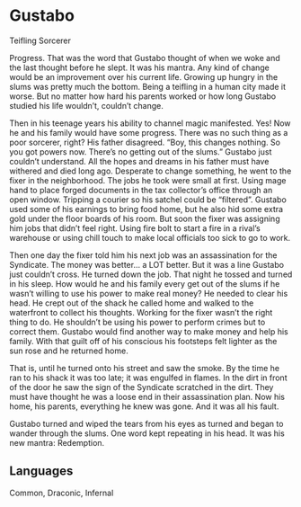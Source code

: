 # Gustabo

Teifling Sorcerer

Progress. That was the word that Gustabo thought of when we woke and the last thought before he slept. It was his mantra. Any kind of change would be an improvement over his current life. Growing up hungry in the slums was pretty much the bottom. Being a teifling in a human city made it worse. But no matter how hard his parents worked or how long Gustabo studied his life wouldn’t, couldn’t change.

Then in his teenage years his ability to channel magic manifested. Yes! Now he and his family would have some progress. There was no such thing as a poor sorcerer, right? His father disagreed. “Boy, this changes nothing. So you got powers now. There’s no getting out of the slums.” Gustabo just couldn’t understand. All the hopes and dreams in his father must have withered and died long ago. Desperate to change something, he went to the fixer in the neighborhood. The jobs he took were small at first. Using mage hand to place forged documents in the tax collector’s office through an open window. Tripping a courier so his satchel could be “filtered”. Gustabo used some of his earnings to bring food home, but he also hid some extra gold under the floor boards of his room. But soon the fixer was assigning him jobs that didn’t feel right. Using fire bolt to start a fire in a rival’s warehouse or using chill touch to make local officials too sick to go to work.

Then one day the fixer told him his next job was an assassination for the Syndicate. The money was better… a LOT better. But it was a line Gustabo just couldn’t cross. He turned down the job. That night he tossed and turned in his sleep. How would he and his family every get out of the slums if he wasn’t willing to use his power to make real money? He needed to clear his head. He crept out of the shack he called home and walked to the waterfront to collect his thoughts. Working for the fixer wasn’t the right thing to do. He shouldn’t be using his power to perform crimes but to correct them. Gustabo would find another way to make money and help his family. With that guilt off of his conscious his footsteps felt lighter as the sun rose and he returned home.

That is, until he turned onto his street and saw the smoke. By the time he ran to his shack it was too late; it was engulfed in flames. In the dirt in front of the door he saw the sign of the Syndicate scratched in the dirt. They must have thought he was a loose end in their assassination plan. Now his home, his parents, everything he knew was gone. And it was all his fault.

Gustabo turned and wiped the tears from his eyes as turned and began to wander through the slums. One word kept repeating in his head. It was his new mantra: Redemption.

## Languages

Common, Draconic, Infernal
